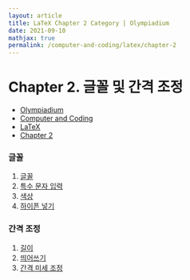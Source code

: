 ```yaml
---
layout: article
title: LaTeX Chapter 2 Category | Olympiadium
date: 2021-09-10
mathjax: true
permalink: /computer-and-coding/latex/chapter-2
---
```

# Chapter 2. 글꼴 및 간격 조정
<ul class="breadcrumb">
	<li><a href="{{ site.baseurl }}/">Olympiadium</a></li> 
	<li><a href="{{ site.baseurl }}/computer-and-coding/">Computer and Coding</a></li> 
	<li><a href="{{ site.baseurl }}/computer-and-coding/latex/">LaTeX</a></li>
	<li><a href="{{ site.baseurl }}/computer-and-coding/latex/chapter-2">Chapter 2</a></li>
</ul>

### 글꼴
1. [글꼴]({{site.url}}computer-and-coding/latex/chapter-2/fonts)
1. [특수 문자 입력]({{site.url}}computer-and-coding/latex/chapter-2/fonts)
1. [색상]({{site.url}}computer-and-coding/latex/chapter-2/colors)
1. [하이픈 넣기]({{site.url}}computer-and-coding/latex/chapter-2/hyphenation
)

### 간격 조정
1. [길이]({{site.url}}computer-and-coding/latex/chapter-2/lengths)
1. [띄어쓰기]({{site.url}}computer-and-coding/latex/chapter-2/spacing)
1. [간격 미세 조정]({{site.url}}computer-and-coding/latex/chapter-2/fine-tuning-space)
